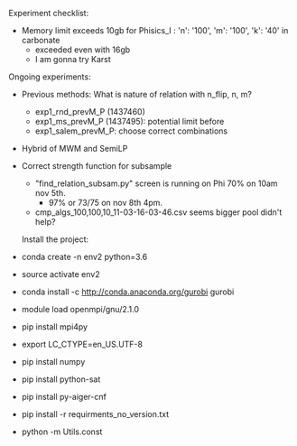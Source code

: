 Experiment checklist:
- Memory limit exceeds 10gb for Phisics_I : 'n': '100', 'm': '100', 'k': '40' in carbonate
  - exceeded even with 16gb
  - I am gonna try Karst
  

Ongoing experiments:
- Previous methods: What is nature of relation with n_flip, n, m?
  - exp1_rnd_prevM_P (1437460)
  - exp1_ms_prevM_P (1437495): potential limit before
  - exp1_salem_prevM_P: choose correct combinations
- Hybrid of MWM and SemiLP

- Correct strength function for subsample
  - "find_relation_subsam.py" screen is running on Phi 70% on 10am nov 5th.
    - 97% or 73/75 on nov 8th 4pm.
  - cmp_algs_100,100,10_11-03-16-03-46.csv seems bigger pool didn't help?
  
  
  
  
  
  Install the project:
  
- conda create -n env2 python=3.6
- source activate env2
- conda install -c http://conda.anaconda.org/gurobi gurobi
- module load openmpi/gnu/2.1.0
- pip install mpi4py
- export LC_CTYPE=en_US.UTF-8
- pip install numpy
- pip install python-sat
- pip install py-aiger-cnf
- pip install -r requirments_no_version.txt
- python -m Utils.const

